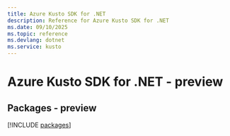 ```yaml
---
title: Azure Kusto SDK for .NET
description: Reference for Azure Kusto SDK for .NET
ms.date: 09/10/2025
ms.topic: reference
ms.devlang: dotnet
ms.service: kusto
---
```

# Azure Kusto SDK for .NET - preview
## Packages - preview
[!INCLUDE [packages](kusto-index.md)]